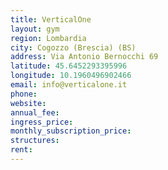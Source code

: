 ```yaml
---
title: VerticalOne
layout: gym
region: Lombardia
city: Cogozzo (Brescia) (BS)
address: Via Antonio Bernocchi 69
latitude: 45.6452293395996
longitude: 10.1960496902466
email: info@verticalone.it
phone: 
website: 
annual_fee: 
ingress_price: 
monthly_subscription_price: 
structures: 
rent: 
---
```


